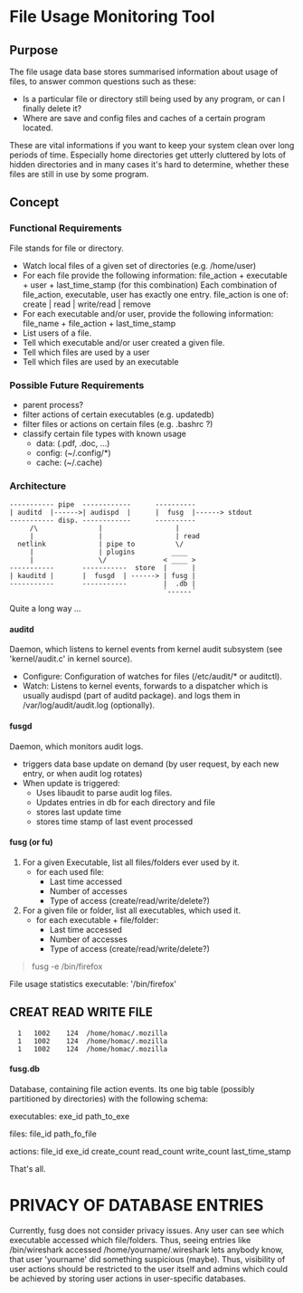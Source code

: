 


# File Usage Monitoring Tool

## Purpose

The file usage data base stores summarised information about usage 
of files, to answer common questions such as these:

* Is a particular file or directory still being used by any program, 
  or can I finally delete it?
* Where are save and config files and caches of a certain program 
  located.

These are vital informations if you want to keep your system clean 
over long periods of time. Especially home directories get utterly 
cluttered by lots of hidden directories and in many cases it's hard 
to determine, whether these files are still in use by some program.


## Concept

### Functional Requirements

File stands for file or directory.


* Watch local files of a given set of directories (e.g. /home/user)
* For each file provide the following information:
  file_action + executable + user + last_time_stamp (for this combination)
  Each combination of file_action, executable, user has exactly one entry.
  file_action is one of: create | read | write/read | remove
* For each executable and/or user, provide the following information:
  file_name + file_action + last_time_stamp
* List users of a file.
* Tell which executable and/or user created a given file.
* Tell which files are used by a user
* Tell which files are used by an executable

### Possible Future Requirements

* parent process?
* filter actions of certain executables (e.g. updatedb)
* filter files or actions on certain files (e.g. .bashrc ?)
* classify certain file types with known usage
  * data:   (.pdf, .doc, ...)
  * config: (~/.config/*)
  * cache:  (~/.cache)

### Architecture


    -----------	pipe  ------------      ----------
    | auditd  |------>| audispd  |      |  fusg  |------> stdout
    ----------- disp. ------------      ----------
		 /\               |                  |
		 |                |                  | read
	  netlink             | pipe to          \/
		 |                | plugins         ____
		 |                \/              < ____ >
    -----------       -----------  store  |      |
    | kauditd |       |  fusgd  | ------> | fusg |
    -----------       -----------         |  .db |
		    		                      `------´

Quite a long way ...

		  
#### auditd
Daemon, which listens to kernel events from kernel audit subsystem 
(see 'kernel/audit.c' in kernel source).
* Configure: Configuration of watches for files (/etc/audit/* or auditctl).
* Watch: Listens to kernel events, forwards to a dispatcher
  which is usually audispd (part of auditd package).
  and logs them in /var/log/audit/audit.log (optionally).

#### fusgd
Daemon, which monitors audit logs.
* triggers data base update on demand (by user request, 
  by each new entry, or when audit log rotates)
* When update is triggered:
  * Uses libaudit to parse audit log files.
  * Updates entries in db for each directory and file
  * stores last update time
  * stores time stamp of last event processed
  
#### fusg (or fu)

1. For a given Executable, list all files/folders ever used by it.
    - for each used file:
        * Last time accessed
        * Number of accesses
        * Type of access (create/read/write/delete?)
2. For a given file or folder, list all executables, which used it.
    - for each executable + file/folder:
        * Last time accessed
        * Number of accesses
        * Type of access (create/read/write/delete?)


  > fusg -e /bin/firefox

  File usage statistics
  executable: '/bin/firefox'
  
  CREAT   READ  WRITE  FILE
  ---------------------------
      1   1002    124  /home/homac/.mozilla
      1   1002    124  /home/homac/.mozilla
      1   1002    124  /home/homac/.mozilla
      

#### fusg.db
Database, containing file action events.
Its one big table (possibly partitioned by directories) with the following
schema:



executables:
		exe_id path_to_exe

files:
		file_id path_fo_file
		
actions: 
		file_id exe_id create_count read_count write_count last_time_stamp



That's all.



# PRIVACY OF DATABASE ENTRIES

Currently, fusg does not consider privacy issues. Any user can see which 
executable accessed which file/folders. Thus, seeing entries like 
/bin/wireshark accessed /home/yourname/.wireshark lets anybody know, that user 
'yourname' did something suspicious (maybe). Thus, visibility of user 
actions should be restricted to the user itself and admins which could 
be achieved by storing user actions in user-specific databases. 

